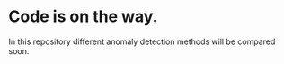 # Code is on the way.
In this repository different anomaly detection methods will be compared soon.
